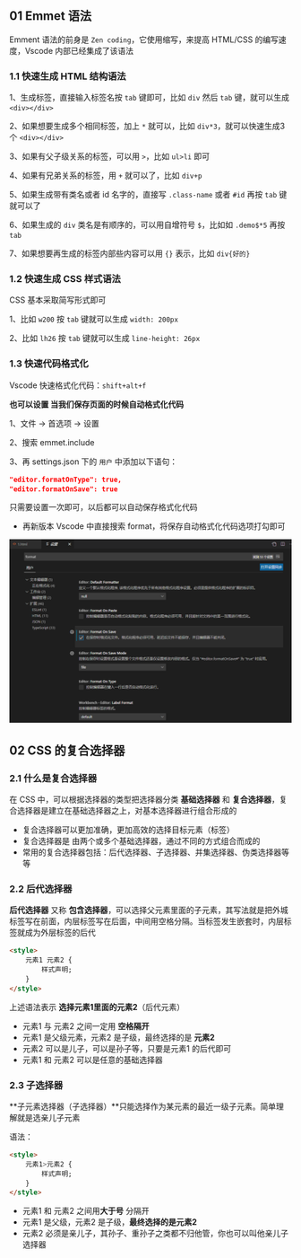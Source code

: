 ## 01 Emmet 语法

Emment 语法的前身是 `Zen coding`，它使用缩写，来提高 HTML/CSS 的编写速度，Vscode 内部已经集成了该语法

### 1.1 快速生成 HTML 结构语法

1、生成标签，直接输入标签名按 `tab` 键即可，比如 `div` 然后 `tab` 键，就可以生成 `<div></div>`

2、如果想要生成多个相同标签，加上 `*` 就可以，比如 `div*3`，就可以快速生成3个 `<div></div>`

3、如果有父子级关系的标签，可以用 `>`，比如 `ul>li` 即可

4、如果有兄弟关系的标签，用 `+` 就可以了，比如 `div+p`

5、如果生成带有类名或者 id 名字的，直接写 `.class-name` 或者 `#id` 再按 `tab` 键就可以了

6、如果生成的 `div` 类名是有顺序的，可以用自增符号 `$`，比如如 `.demo$*5` 再按 `tab`

7、如果想要再生成的标签内部些内容可以用 `{}` 表示，比如 `div{好的}`



### 1.2 快速生成 CSS 样式语法

CSS 基本采取简写形式即可

1、比如 `w200` 按 `tab` 键就可以生成 `width: 200px`

2、比如 `lh26` 按 `tab` 键就可以生成 `line-height: 26px`



### 1.3 快速代码格式化

Vscode 快速格式化代码：`shift+alt+f`

**也可以设置 当我们保存页面的时候自动格式化代码**

1、文件 -> 首选项 -> 设置

2、搜索 emmet.include

3、再 settings.json 下的 `用户` 中添加以下语句：

```json
"editor.formatOnType": true,
"editor.formatOnSave": true
```

只需要设置一次即可，以后都可以自动保存格式化代码

- 再新版本 Vscode 中直接搜索 format，将保存自动格式化代码选项打勾即可

![image-20201026232237611](CSS-02.assets/image-20201026232237611.png)



## 02 CSS 的复合选择器

### 2.1 什么是复合选择器

在 CSS 中，可以根据选择器的类型把选择器分类 **基础选择器** 和 **复合选择器**，复合选择器是建立在基础选择器之上，对基本选择器进行组合形成的

- 复合选择器可以更加准确，更加高效的选择目标元素（标签）
- 复合选择器是 由两个或多个基础选择器，通过不同的方式组合而成的
- 常用的复合选择器包括：后代选择器、子选择器、并集选择器、伪类选择器等等



### 2.2 后代选择器

**后代选择器** 又称 **包含选择器**，可以选择父元素里面的子元素，其写法就是把外城标签写在前面，内层标签写在后面，中间用空格分隔。当标签发生嵌套时，内层标签就成为外层标签的后代

```html
<style>
    元素1 元素2 {
        样式声明;
    }
</style>
```

上述语法表示 **选择元素1里面的元素2**（后代元素）

- 元素1 与 元素2 之间一定用 **空格隔开**
- 元素1 是父级元素，元素2 是子级，最终选择的是 **元素2**
- 元素2 可以是儿子，可以是孙子等，只要是元素1 的后代即可
- 元素1 和 元素2 可以是任意的基础选择器



### 2.3 子选择器

**子元素选择器（子选择器）**只能选择作为某元素的最近一级子元素。简单理解就是选亲儿子元素

语法：

```html
<style>
    元素1>元素2 {
        样式声明;
    }
</style>
```

- 元素1 和 元素2 之间用**大于号** 分隔开
- 元素1 是父级，元素2 是子级，**最终选择的是元素2**
- 元素2 必须是亲儿子，其孙子、重孙子之类都不归他管，你也可以叫他亲儿子选择器